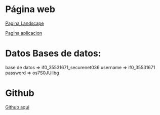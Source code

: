 #  Página web

[Pagina Landscape](http://securenet.great-site.net/landscape.html)

[Pagina aplicacion](http://securenet.great-site.net/)



# Datos Bases de datos:

base de datos => if0_35531671_securenet036
username => if0_35531671
password => os7S0JUilbg


# Github

[Github aqui](https://github.com/GonzaloRQ/diw2DAM)